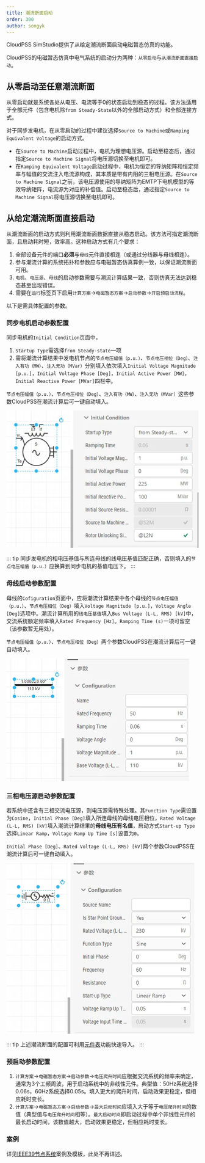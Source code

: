 ```yaml
---
title: 潮流断面启动
order: 300
author: songyk
---
```


CloudPSS SimStudio提供了从给定潮流断面启动电磁暂态仿真的功能。

CloudPSS的电磁暂态仿真中电气系统的启动分为两种：`从零启动`与`从潮流断面直接启动`。

## 从零启动至任意潮流断面
从零启动就是系统各处从电压、电流等于0的状态启动到稳态的过程。该方法适用于全部元件（包含电机除`from Steady-State`以外的全部启动方式）和全部连接方式。

对于同步发电机，在从零启动的过程中建议选择`Source to Machine`或`Ramping Equivalent Voltage`的启动方式。

+ 在`Source to Machine`启动过程中，电机为理想电压源。启动至稳态后，通过指定`Source to Machine Signal`将电压源切换至电机即可。
+ 在`Ramping Equivalent Voltage`启动过程中，电机为恒定的导纳矩阵和恒定频率与幅值的交流注入电流源构成，其本质是带有内阻的三相电压源。在`Source to Machine Signal`之前，该电压源使用的导纳矩阵为EMTP下电机模型的等效导纳矩阵，电流源为对应的补偿值。启动至稳态后，通过指定`Source to Machine Signal`将电压源切换至电机即可。

## 从给定潮流断面直接启动

从潮流断面的启动方式则利用潮流断面数据直接从稳态启动。该方法可指定潮流断面，且启动耗时短，效率高。这种启动方式有几个要求：

1. 全部设备元件的端口**必须**与`母线`元件直接相连（或通过分线器与母线相连）。
1. 参与潮流计算的系统拓扑和参数应与电磁暂态仿真算例一致，以保证潮流断面可用。
1. `电机`、`电压源`、`母线`的启动参数需要与潮流计算结果一致，否则仿真无法达到稳态甚至出现错误。
1. 需要在`运行`标签页下启用`计算方案`->`电磁暂态方案`->`启动参数`->`开启预启动流程`。


以下是需具体配置的参数。

### 同步电机启动参数配置

同步电机的`Initial Condition`页面中，
1. `Startup Type`需选择`from Steady-state`一项
2. 需将潮流计算结果中发电机节点的`节点电压幅值（p.u.）`、`节点电压相位（Deg）`、`注入有功（MW）`、`注入无功（MVar）`分别填入依次填入`Initial Voltage Magnitude [p.u.]`，`Initial Voltage Phase [Deg]`，`Initial Active Power [MW]`，`Initial Reactive Power [MVar]`四栏中。
 
`节点电压幅值（p.u.）`、`节点电压相位（Deg）`、`注入有功（MW）`、`注入无功（MVar）`这些参数CloudPSS在潮流计算后可一键自动填入。

![同步发电机启动参数页](./sync.png "同步电机启动参数") 

::: tip
同步发电机的相电压基值与所连母线的线电压基值匹配正确，否则填入的`节点电压幅值（p.u.）`应换算到同步电机的基值电压下。
:::

### 母线启动参数配置

母线的`Cofiguration`页面中，应将潮流计算结果中各个母线的`节点电压幅值（p.u.）`、`节点电压相位（Deg）`填入`Voltage Magnitude [p.u.]`，`Voltage Angle [Deg]`选项中。潮流计算所用的`线电压基值`填入`Bus Voltage (L-L, RMS) [kV]`中，交流系统额定频率填入`Rated Frequency [Hz]`。`Ramping Time (s)`一项可留空（该参数暂无用处）。

`节点电压幅值（p.u.）`、`节点电压相位（Deg）`两个参数CloudPSS在潮流计算后可一键自动填入。

![三相母线启动参数页](./bus.png "母线启动参数")

### 三相电压源启动参数配置

若系统中还含有三相交流电压源，则电压源需特殊处理。其`Function Type`需设置为`Cosine`，`Initial Phase [Deg]`填入所连母线的母线电压相位，`Rated Voltage (L-L, RMS) [kV]`填入潮流计算结果的**母线电压有名值**，启动方式`Start-up Type`选择`Linear Ramp`，`Voltage Ramp Up Time [s]`设置为`0`。

`Initial Phase [Deg]`、`Rated Voltage (L-L, RMS) [kV]`两个参数CloudPSS在潮流计算后可一键自动填入。

![三相电压源启动参数页](./source.png "三相电压源启动参数")


::: tip
上述潮流断面的配置可利用[元件表](/docs/zh-hans/EMTLab/SimStudio/basic/componentTable/index.md)功能快速导入。
:::

### 预启动参数配置

1. `计算方案`->`电磁暂态方案`->`启动参数`->`电压爬升时间`应根据交流系统的频率来确定，通常为3个工频周波，用于启动系统中的非线性元件。典型值：50Hz系统选择0.06s，60Hz系统选择0.05s。填入更大的爬升时间，启动效果更稳定，但相应耗时变长。
2. `计算方案`->`电磁暂态方案`->`启动参数`->`最大启动时间`应填入大于等于`电压爬升时间`的数值（典型值与`电压爬升时间`相等）。`最大启动时间`即启动过程中单个非线性元件的最长启动时间，该数值越大，启动效果更稳定，但相应耗时变长。

### 案例

详见[IEEE39节点系统](../examples/IEEE39PF/index.md)案例及模板，此处不再详述。


